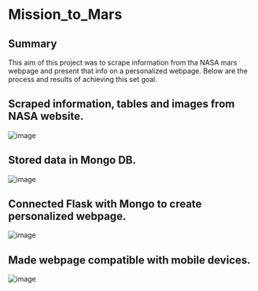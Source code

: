 # Mission_to_Mars

## Summary 
  This aim of this project was to scrape information from tha NASA mars webpage and present that info on a personalized webpage.
  Below are the process and results of achieving this set goal.
  
## Scraped information, tables and images from NASA website.

![image](https://user-images.githubusercontent.com/99847046/173038558-d53f1857-5091-48bf-91c7-f070d8544024.png)



## Stored data in Mongo DB.

![image](https://user-images.githubusercontent.com/99847046/173037443-8246d8b5-e792-45e9-b0d7-374123d50359.png)


## Connected Flask with Mongo to create personalized webpage.

![image](https://user-images.githubusercontent.com/99847046/173037505-1d0e3805-e2fa-49b6-bb1b-e9a0acc046fb.png)


## Made webpage compatible with mobile devices.

![image](https://user-images.githubusercontent.com/99847046/173038319-6986ddc3-87c5-4de6-88d9-00a01fb42aa2.png)


